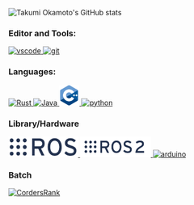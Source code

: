 ![Takumi Okamoto's GitHub stats](https://github-readme-stats.vercel.app/api?username=MrBearing&show_icons=true&count_private=true&theme=chartreuse-dark)

<h3 align="left">Editor and Tools:</h3>
<p align="left"> 
  <a href="https://code.visualstudio.com/" target="_blank"> <img src="https://www.vectorlogo.zone/logos/visualstudio_code/visualstudio_code-icon.svg" alt="vscode" width="40" height="40"/> </a> 
  <a href="https://git-scm.com/" target="_blank"> <img src="https://www.vectorlogo.zone/logos/git-scm/git-scm-icon.svg" alt="git" width="40" height="40"/> </a> 
</p>

<h3 align="left">Languages:</h3>
<p align="left"> 
  <a href="https://www.rust-lang.org/" target="_blank"> <img src="https://www.vectorlogo.zone/logos/rust-lang/rust-lang-icon.svg" alt="Rust" width="40" height="40"/> </a>
  <a href="https://www.java.com/" target="_blank"> <img src="https://www.vectorlogo.zone/logos/java/java-icon.svg" alt="Java" width="40" height="40"/> </a>
  <a href="https://isocpp.org/" target="_blank"> <img src="https://raw.githubusercontent.com/devicons/devicon/master/icons/cplusplus/cplusplus-original.svg" alt="cplusplus" width="40" height="40"/> </a>  
  <a href="https://www.python.org/" target="_blank"> <img src="https://www.vectorlogo.zone/logos/python/python-icon.svg" alt="python" width="40" height="40"/> </a> 
</p>

<h3 align="left">Library/Hardware</h3>
<p align="left">
  <a href="https://www.ros.org/" target="_blank"> <img src="./img/ROS_logo_color.svg" alt="ROS" height="40"/> </a>
  <a href="https://www.ros.org/" target="_blank"> <img src="./img/ROS2_Color.svg" alt="ROS"  height="40"/> </a>
  <a href="https://www.arduino.cc/" target="_blank"> <img src="https://cdn.worldvectorlogo.com/logos/arduino-1.svg" alt="arduino" width="40" height="40"/> </a>
</p>
<h3 align="left">Batch</h3>
<p align="left">
<a href="https://profile.codersrank.io/user/mrbearing/" target="_blank">
<img
  src="https://cr-ss-service.azurewebsites.net/api/ScreenShot?widget=summary&username=MrBearing&badges=3&show-avatar=true&branding=false"
  alt="CordersRank"
/></a>
</p>
